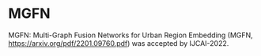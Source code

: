 # MGFN
MGFN: Multi-Graph Fusion Networks for Urban Region Embedding (MGFN, https://arxiv.org/pdf/2201.09760.pdf) was accepted by IJCAI-2022.
